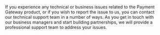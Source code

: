 If you experience any technical or business issues related to the Payment Gateway product, or if you wish to report the issue to us, you can contact our technical support team in a number of ways. As you get in touch with our business managers and start building partnerships, we will provide a professional support team to address your issues.